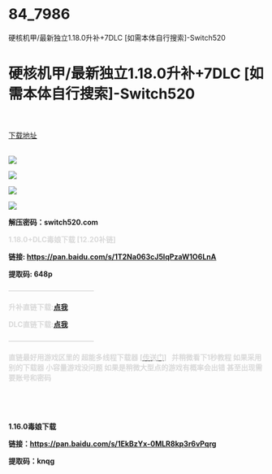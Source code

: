 # 84_7986
硬核机甲/最新独立1.18.0升补+7DLC [如需本体自行搜索]-Switch520
# 硬核机甲/最新独立1.18.0升补+7DLC [如需本体自行搜索]-Switch520
 <br/></br>
[下载地址](https://www.switch520.cc/article/7986 "下载地址")
<br/></br>

<p><span><strong><img src="https://www.switch520.cc/muke_img/upload_art_editor_20201107-1_4a6e6aa1be91b57be4a83e631c162e52.jpg"></strong></span></p>
<p><span><strong><img src="https://www.switch520.cc/muke_img/upload_art_editor_20201107-1_e7f049374d53927b878e2866b00350ed.jpg"></strong></span></p>
<p><span><strong><img src="https://www.switch520.cc/muke_img/upload_art_editor_20201107-1_c36d094ca9a07680ff088e26df731201.jpg"></strong></span></p>
<p><span><strong><img src="https://www.switch520.cc/muke_img/upload_art_editor_20201107-1_4f2f8c24681e7af31530b7cf67bedb25.jpg"></strong></span></p>
<p></p>
<p><span><strong>解压密码：switch520.com</strong></span></p>
<p><span></span></p>
<p><strong><span style="color:#D9D9D9">1.18.0+DLC毒娘下载 [12.20补链]</span></strong></p>
<p><strong><span style="color:#D9D9D9"></span></strong><span><strong>链接: </strong></span><span style="text-decoration: underline"><strong><a href="https://pan.baidu.com/s/1T2Na063cJ5lqPzaW1O6LnA" style="text-decoration: underline">https://pan.baidu.com/s/1T2Na063cJ5lqPzaW1O6LnA</a></strong></span></p>
<p><span><strong> 提取码: 648p</strong></span></p>
<p><strong><span style="color:#D9D9D9">————————————</span></strong></p>
<p><strong><span style="color:#D9D9D9">升补直链下载:<a href="https://ziyuan5.free520.net/xxxxx11/1youxi/HARDCORE%20MECHA%20[01002F0011DD4800][v196608].nsp.rar" target="_self" rel="noopener noreferrer">点我</a></span></strong></p>
<p><strong><span style="color:#D9D9D9">DLC直链下载:<a href="https://ziyuan5.free520.net/xxxxx11/1youxi/HARDCORE%20MECHA%20[7%20DLC]NSP%20(1).rar" target="_self" rel="noopener noreferrer">点我</a></span></strong></p>
<p><strong><span style="color:#D9D9D9">————————————</span></strong></p>
<p><strong><span style="color:#D9D9D9">直链最好用游戏区里的 超能多线程下载器 [<a href="https://switch520.com/7279.html"><span style="color:#D9D9D9">传送门</span></a>]&nbsp;&nbsp; 并稍微看下1秒教程 如果采用别的下载器 小容量游戏没问题 如果是稍微大型点的游戏有概率会出错 甚至出现需要账号和密码</span></strong></p>
<p><span><strong><br></strong></span></p>
<p><strong><br></strong></p>
<p><strong>1.16.0毒娘下载</strong></p>
<p><span><strong>链接：</strong></span><a href="https://pan.baidu.com/s/1EkBzYx-0MLR8kp3r6vPqrg" style="text-decoration: underline"><span><strong>https://pan.baidu.com/s/1EkBzYx-0MLR8kp3r6vPqrg</strong></span></a></p>
<p><span><strong> 提取码：knqg&nbsp;</strong></span></p>
